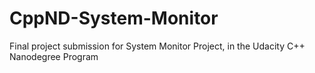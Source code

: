 # CppND-System-Monitor

Final project submission for System Monitor Project, in the Udacity C++ Nanodegree Program
